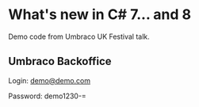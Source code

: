 # What's new in C# 7... and 8

Demo code from Umbraco UK Festival talk.

## Umbraco Backoffice

Login: demo@demo.com

Password: demo1230-=
